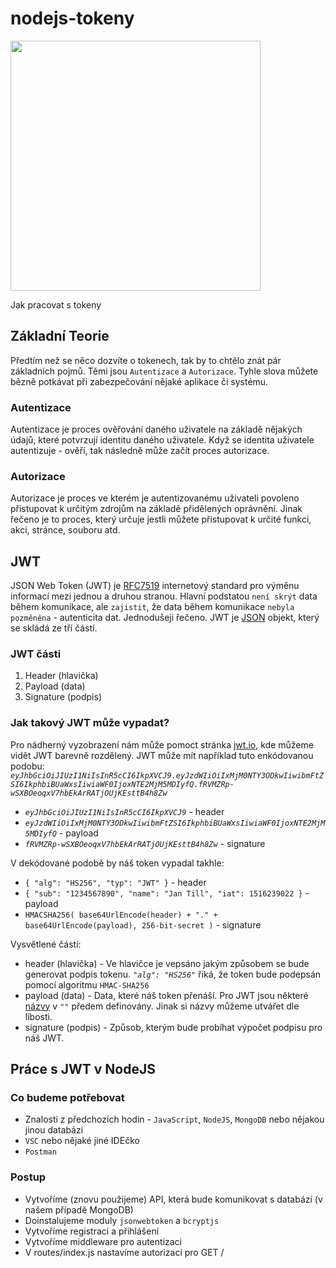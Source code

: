 # nodejs-tokeny
<img src="https://cdn-media-1.freecodecamp.org/images/hLS-y6VnzymEtlA4KLHiQYz9AOBbfGytmdAE" width="400">

Jak pracovat s tokeny

## Základní Teorie
Předtím než se něco dozvíte o tokenech, tak by to chtělo znát pár základních pojmů. Těmi jsou `Autentizace` a `Autorizace`. Tyhle slova můžete bězně potkávat při zabezpečování nějaké aplikace či systému. 
### Autentizace
Autentizace je proces ověřování daného uživatele na základě nějakých údajů, které potvrzují identitu daného uživatele. Když se identita uživatele autentizuje - ověří, tak následně může začít proces autorizace.
### Autorizace
Autorizace je proces ve kterém je autentizovanému uživateli povoleno přistupovat k určitým zdrojům na základě přidělených oprávnění. Jinak řečeno je to proces, který určuje jestli můžete přistupovat k určité funkci, akci, stránce, souboru atd.

## JWT
JSON Web Token (JWT) je [RFC7519](https://datatracker.ietf.org/doc/html/rfc7519) internetový standard pro výměnu informací mezi jednou a druhou stranou. Hlavní podstatou `není skrýt` data během komunikace, ale `zajistit`, že data během komunikace `nebyla pozměněna` - autenticita dat. Jednodušeji řečeno. JWT je [JSON](https://www.json.org/json-en.html) objekt, který se skládá ze tří částí.
### JWT části
1. Header (hlavička)
2. Payload (data)
3. Signature (podpis)

### Jak takový JWT může vypadat?
Pro nádherný vyzobrazení nám může pomoct stránka [jwt.io](https://jwt.io), kde můžeme vidět JWT barevně rozdělený.
JWT může mít například tuto enkódovanou podobu:
*`eyJhbGciOiJIUzI1NiIsInR5cCI6IkpXVCJ9.eyJzdWIiOiIxMjM0NTY3ODkwIiwibmFtZSI6IkphbiBUaWxsIiwiaWF0IjoxNTE2MjM5MDIyfQ.fRVMZRp-wSXBOeoqxV7hbEkArRATjOUjKEsttB4h8Zw`*

- *`eyJhbGciOiJIUzI1NiIsInR5cCI6IkpXVCJ9`* - header
- *`eyJzdWIiOiIxMjM0NTY3ODkwIiwibmFtZSI6IkphbiBUaWxsIiwiaWF0IjoxNTE2MjM5MDIyfQ`* - payload
- *`fRVMZRp-wSXBOeoqxV7hbEkArRATjOUjKEsttB4h8Zw`* - signature

V dekódované podobě by náš token vypadal takhle:
- `{
  "alg": "HS256",
  "typ": "JWT"
}` - header
- `{
  "sub": "1234567890",
  "name": "Jan Till",
  "iat": 1516239022
}` - payload
- `HMACSHA256(
  base64UrlEncode(header) + "." +
  base64UrlEncode(payload),
  256-bit-secret
)` - signature

Vysvětlené části:
- header (hlavička) - Ve hlavičce je vepsáno jakým způsobem se bude generovat podpis tokenu. *`"alg": "HS256"`* řiká, že token bude podepsán pomocí algoritmu `HMAC-SHA256`
- payload (data) - Data, které náš token přenáší. Pro JWT jsou některé [názvy](https://en.wikipedia.org/wiki/JSON_Web_Token#Standard_fields) v `""` předem definovány. Jinak si názvy můžeme utvářet dle libosti.
- signature (podpis) - Způsob, kterým bude probíhat výpočet podpisu pro náš JWT.

## Práce s JWT v NodeJS
### Co budeme potřebovat
- Znalosti z předchozích hodin - `JavaScript`, `NodeJS`, `MongoDB` nebo nějakou jinou databázi
- `VSC` nebo nějaké jiné IDEčko
- `Postman`

### Postup
- Vytvoříme (znovu použijeme) API, která bude komunikovat s databází (v našem případě MongoDB)
- Doinstalujeme moduly `jsonwebtoken` a `bcryptjs`
- Vytvoříme registraci a přihlášení
- Vytvoříme middleware pro autentizaci
- V routes/index.js nastavíme autorizaci pro GET /


